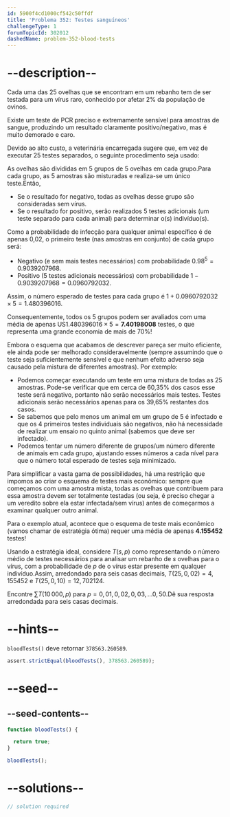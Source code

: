 ```yaml
---
id: 5900f4cd1000cf542c50ffdf
title: 'Problema 352: Testes sanguíneos'
challengeType: 1
forumTopicId: 302012
dashedName: problem-352-blood-tests
---
```


# --description--

Cada uma das 25 ovelhas que se encontram em um rebanho tem de ser testada para um vírus raro, conhecido por afetar 2% da população de ovinos.

Existe um teste de PCR preciso e extremamente sensível para amostras de sangue, produzindo um resultado claramente positivo/negativo, mas é muito demorado e caro.

Devido ao alto custo, a veterinária encarregada sugere que, em vez de executar 25 testes separados, o seguinte procedimento seja usado:

As ovelhas são divididas em 5 grupos de 5 ovelhas em cada grupo.Para cada grupo, as 5 amostras são misturadas e realiza-se um único teste.Então,

- Se o resultado for negativo, todas as ovelhas desse grupo são consideradas sem vírus.
- Se o resultado for positivo, serão realizados 5 testes adicionais (um teste separado para cada animal) para determinar o(s) indivíduo(s).

Como a probabilidade de infecção para qualquer animal específico é de apenas 0,02, o primeiro teste (nas amostras em conjunto) de cada grupo será:

- Negativo (e sem mais testes necessários) com probabilidade ${0.98}^5 = 0.9039207968$.
- Positivo (5 testes adicionais necessários) com probabilidade $1 - 0.9039207968 = 0.0960792032$.

Assim, o número esperado de testes para cada grupo é $1 + 0.0960792032 × 5 = 1.480396016$.

Consequentemente, todos os 5 grupos podem ser avaliados com uma média de apenas US$1.480396016 × 5 = \mathbf{7.40198008}$ testes, o que representa uma grande economia de mais de 70%!

Embora o esquema que acabamos de descrever pareça ser muito eficiente, ele ainda pode ser melhorado consideravelmente (sempre assumindo que o teste seja suficientemente sensível e que nenhum efeito adverso seja causado pela mistura de diferentes amostras). Por exemplo:

- Podemos começar executando um teste em uma mistura de todas as 25 amostras. Pode-se verificar que em cerca de 60,35% dos casos esse teste será negativo, portanto não serão necessários mais testes. Testes adicionais serão necessários apenas para os 39,65% restantes dos casos.
- Se sabemos que pelo menos um animal em um grupo de 5 é infectado e que os 4 primeiros testes individuais são negativos, não há necessidade de realizar um ensaio no quinto animal (sabemos que deve ser infectado).
- Podemos tentar um número diferente de grupos/um número diferente de animais em cada grupo, ajustando esses números a cada nível para que o número total esperado de testes seja minimizado.

Para simplificar a vasta gama de possibilidades, há uma restrição que impomos ao criar o esquema de testes mais econômico: sempre que começamos com uma amostra mista, todas as ovelhas que contribuem para essa amostra devem ser totalmente testadas (ou seja, é preciso chegar a um veredito sobre ela estar infectada/sem vírus) antes de começarmos a examinar qualquer outro animal.

Para o exemplo atual, acontece que o esquema de teste mais econômico (vamos chamar de estratégia ótima) requer uma média de apenas <strong>4.155452</strong> testes!

Usando a estratégia ideal, considere $T(s, p)$ como representando o número médio de testes necessários para analisar um rebanho de $s$ ovelhas para o vírus, com a probabilidade de $p$ de o vírus estar presente em qualquer indivíduo.Assim, arredondado para seis casas decimais, $T(25, 0,02) = 4,155452$ e $T(25, 0,10) = 12,702124$.

Encontre $\sum T(10\,000, p)$ para $p = 0,01, 0,02, 0,03, \ldots 0,50$.Dê sua resposta arredondada para seis casas decimais.

# --hints--

`bloodTests()` deve retornar `378563.260589`.

```js
assert.strictEqual(bloodTests(), 378563.260589);
```

# --seed--

## --seed-contents--

```js
function bloodTests() {

  return true;
}

bloodTests();
```

# --solutions--

```js
// solution required
```

